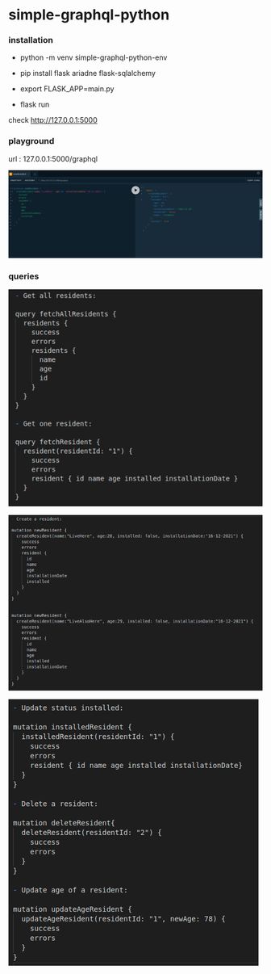 # simple-graphql-python

### installation

- python -m venv simple-graphql-python-env

- pip install flask ariadne flask-sqlalchemy

- export FLASK_APP=main.py

- flask run

check http://127.0.0.1:5000

### playground

url : 127.0.0.1:5000/graphql

![app screenshot](api/img/playground.png "Playground")


### queries

![app screenshot](api/img/fetch.png "Fetch residents")


![app screenshot](api/img/create.png "Create residents")


![app screenshot](api/img/update.png "Mutations")